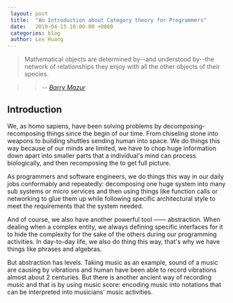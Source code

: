 ```yaml
---
 layout: post
 title:  "An Introduction about Category theory for Programmers"
 date:   2019-04-15 10:00:00 +0800
 categories: blog
 author: Lex Huang
---
```


> Mathematical objects are determined by--and understood by--the network of relationships they enjoy with all the other objects of their species.

>> -- <cite>[Barry Mazur][1]</cite>

[1]:https://en.wikipedia.org/wiki/Barry_Mazur

## Introduction

We, as homo sapiens, have been solving problems by decomposing-recomposing things since the begin of our time. From chiseling stone into weapons to building shuttles sending human into space. We do things this way because of our minds are limited, we have to chop huge information down apart into smaller parts that a individual's mind can process biologically, and then recomposing the to get full picture.

As programmers and software engineers, we do things this way in our daily jobs conformably and repeatedly: decomposing one huge system into many sub systems or micro services and then using things like function calls or networking to glue them up while following specific architectural style to meet the requirements that the system needed.

And of course, we also have another powerful tool —— abstraction. When dealing when a complex entity, we always defining specific interfaces for it to hide the complexity for the sake of the others during our programming activities. In day-to-day life, we also do thing this way, that's why we have things like phrases and algebras.

But abstraction has levels. Taking music as an example, sound of a music are causing by vibrations and human have been able to record vibrations almost about 2 centuries. But there is another ancient way of recording music and that is by using music score: encoding music into notations that can be interpreted into musicians' music activities.
